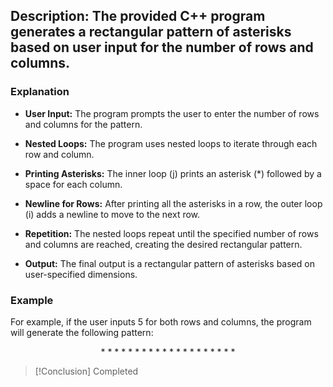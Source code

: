## Description: The provided C++ program generates a rectangular pattern of asterisks based on user input for the number of rows and columns. 

### Explanation

- **User Input:** The program prompts the user to enter the number of rows and columns for the pattern.

- **Nested Loops:** The program uses nested loops to iterate through each row and column.

- **Printing Asterisks:** The inner loop (j) prints an asterisk (*) followed by a space for each column.

- **Newline for Rows:** After printing all the asterisks in a row, the outer loop (i) adds a newline to move to the next row.

- **Repetition:** The nested loops repeat until the specified number of rows and columns are reached, creating the desired rectangular pattern.

- **Output:** The final output is a rectangular pattern of asterisks based on user-specified dimensions.

### Example
For example, if the user inputs 5 for both rows and columns, the program will generate the following pattern:
<br/>
<p align = "center">
* * * * 
* * * * 
* * * * 
* * * * 
* * * *
</p>

> [!Conclusion] 
> Completed